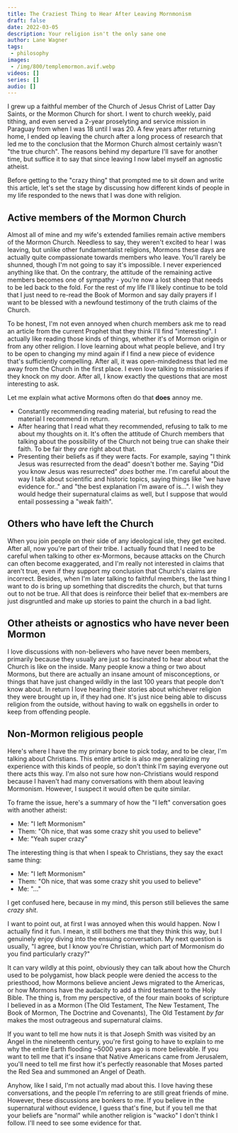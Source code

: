 ```yaml
---
title: The Craziest Thing to Hear After Leaving Mornmonism
draft: false
date: 2022-03-05
description: Your religion isn't the only sane one
author: Lane Wagner
tags:
 - philosophy
images:
 - /img/800/templemormon.avif.webp
videos: []
series: []
audio: []
---
```


I grew up a faithful member of the Church of Jesus Christ of Latter Day Saints, or the Mormon Church for short. I went to church weekly, paid tithing, and even served a 2-year proselyting and service mission in Paraguay from when I was 18 until I was 20. A few years after returning home, I ended op leaving the church after a long process of research that led me to the conclusion that the Mormon Church almost certainly wasn't "the true church". The reasons behind my departure I'll save for another time, but suffice it to say that since leaving I now label myself an agnostic atheist.

Before getting to the "crazy thing" that prompted me to sit down and write this article, let's set the stage by discussing how different kinds of people in my life responded to the news that I was done with religion.

## Active members of the Mormon Church

Almost all of mine and my wife's extended families remain active members of the Mormon Church. Needless to say, they weren't excited to hear I was leaving, but unlike other fundamentalist religions, Mormons these days are actually quite compassionate towards members who leave. You'll rarely be shunned, though I'm not going to say it's impossible. I never experienced anything like that. On the contrary, the attitude of the remaining active members becomes one of sympathy - you're now a lost sheep that needs to be led back to the fold. For the rest of my life I'll likely continue to be told that I just need to re-read the Book of Mormon and say daily prayers if I want to be blessed with a newfound testimony of the truth claims of the Church.

To be honest, I'm not even annoyed when church members ask me to read an article from the current Prophet that they think I'll find "interesting". I actually like reading those kinds of things, whether it's of Mormon origin or from any other religion. I love learning about what people believe, and I try to be open to changing my mind again if I find a new piece of evidence that's sufficiently compelling. After all, it was open-mindedness that led me away from the Church in the first place. I even love talking to missionaries if they knock on my door. After all, I know exactly the questions that are most interesting to ask.

Let me explain what active Mormons often do that **does** annoy me.

* Constantly recommending reading material, but refusing to read the material I recommend in return.
* After hearing that I read what they recommended, refusing to talk to me about my thoughts on it. It's often the attitude of Church members that talking about the possibility of the Church not being true can shake their faith. To be fair they *are* right about that.
* Presenting their beliefs as if they were facts. For example, saying "I think Jesus was resurrected from the dead" doesn't bother me. Saying "Did you know Jesus was resurrected" *does* bother me. I'm careful about the way I talk about scientific and historic topics, saying things like "we have evidence for.." and "the best explanation I'm aware of is...". I wish they would hedge their supernatural claims as well, but I suppose that would entail possessing a "weak faith".

## Others who have left the Church

When you join people on their side of any ideological isle, they get excited. After all, now you're part of their tribe. I actually found that I need to be careful when talking to other ex-Mormons, because attacks on the Church can often become exaggerated, and I'm really not interested in claims that aren't true, even if they support my conclusion that Church's claims are incorrect. Besides, when I'm later talking to faithful members, the last thing I want to do is bring up something that discredits the church, but that turns out to not be true. All that does is reinforce their belief that ex-members are just disgruntled and make up stories to paint the church in a bad light.

## Other atheists or agnostics who have never been Mormon

I love discussions with non-believers who have never been members, primarily because they usually are just so fascinated to hear about what the Church is like on the inside. Many people know a thing or two about Mormons, but there are actually an insane amount of misconceptions, or things that have just changed wildly in the last 100 years that people don't know about. In return I love hearing their stories about whichever religion they were brought up in, if they had one. It's just nice being able to discuss religion from the outside, without having to walk on eggshells in order to keep from offending people.

## Non-Mormon religious people

Here's where I have the my primary bone to pick today, and to be clear, I'm talking about Christians. This entire article is also me generalizing my experience with this kinds of people, so don't think I'm saying everyone out there acts this way. I'm also not sure how non-Christians would respond because I haven't had many conversations with them about leaving Mormonism. However, I suspect it would often be quite similar.

To frame the issue, here's a summary of how the "I left" conversation goes with another atheist:

* Me: "I left Mormonism"
* Them: "Oh nice, that was some crazy shit you used to believe"
* Me: "Yeah super crazy"

The interesting thing is that when I speak to Christians, they say the exact same thing:

* Me: "I left Mormonism"
* Them: "Oh nice, that was some crazy shit you used to believe"
* Me: "..."

I get confused here, because in my mind, this person still believes the same *crazy shit*.

I want to point out, at first I was annoyed when this would happen. Now I actually find it fun. I mean, it still bothers me that they think this way, but I genuinely enjoy diving into the ensuing conversation. My next question is usually, "I agree, but I know you're Christian, which part of Mormonism do you find particularly crazy?"

It can vary wildly at this point, obviously they can talk about how the Church used to be polygamist, how black people were denied the access to the priesthood, how Mormons believe ancient Jews migrated to the Americas, or how Mormons have the audacity to add a third testament to the Holy Bible. The thing is, from my perspective, of the four main books of scripture I believed in as a Mormon (The Old Testament, The New Testament, The Book of Mormon, The Doctrine and Covenants), The Old Testament *by far* makes the most outrageous and supernatural claims.

If you want to tell me how nuts it is that Joseph Smith was visited by an Angel in the nineteenth century, you're first going to have to explain to me why the entire Earth flooding ~5000 years ago is more believable. If you want to tell me that it's insane that Native Americans came from Jerusalem, you'll need to tell me first how it's perfectly reasonable that Moses parted the Red Sea and summoned an Angel of Death.

Anyhow, like I said, I'm not actually mad about this. I love having these conversations, and the people I'm referring to are still great friends of mine. However, these discussions are bonkers to me. If you believe in the supernatural without evidence, I guess that's fine, but if you tell me that your beliefs are "normal" while another religion is "wacko" I don't think I follow. I'll need to see some evidence for that.
